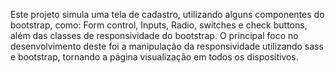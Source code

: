Este projeto simula uma tela de cadastro, utilizando alguns componentes do bootstrap, como: Form control, Inputs, Radio, switches e check buttons, além das classes de responsividade do bootstrap.
O principal foco no desenvolvimento deste foi a manipulação da responsividade utilizando sass e bootstrap, tornando a página visualização em todos os dispositivos.

